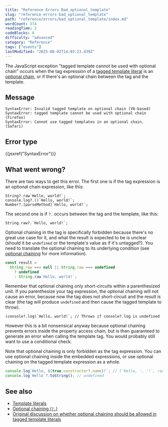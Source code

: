 ```yaml
---
title: "Reference Errors Bad_optional_template"
slug: "reference-errors-bad_optional_template"
path: "reference/errors/bad_optional_template/index.md"
wordCount: 374
readingTime: 2
codeBlocks: 6
difficulty: "advanced"
category: "Reference"
tags: ["events"]
lastModified: "2025-08-02T14:03:23.439Z"
---
```



The JavaScript exception "tagged template cannot be used with optional chain" occurs when the tag expression of a [tagged template literal](/en-US/docs/Web/JavaScript/Reference/Template_literals#tagged_templates) is an [optional chain](/en-US/docs/Web/JavaScript/Reference/Operators/Optional_chaining), or if there's an optional chain between the tag and the template.

## Message

```plain
SyntaxError: Invalid tagged template on optional chain (V8-based)
SyntaxError: tagged template cannot be used with optional chain (Firefox)
SyntaxError: Cannot use tagged templates in an optional chain. (Safari)
```

## Error type

{{jsxref("SyntaxError")}}

## What went wrong?

There are two ways to get this error. The first one is if the tag expression is an optional chain expression, like this:

```js-nolint example-bad
String?.raw`Hello, world!`;
console.log?.()`Hello, world!`;
Number?.[parseMethod]`Hello, world!`;
```

The second one is if `?.` occurs between the tag and the template, like this:

```js-nolint example-bad
String.raw?.`Hello, world!`;
```

Optional chaining in the tag is specifically forbidden because there's no great use case for it, and what the result is expected to be is unclear (should it be `undefined` or the template's value as if it's untagged?). You need to translate the optional chaining to its underlying condition (see [optional chaining](/en-US/docs/Web/JavaScript/Reference/Operators/Optional_chaining) for more information).

```js example-good
const result =
  String.raw === null || String.raw === undefined
    ? undefined
    : String.raw`Hello, world!`;
```

Remember that optional chaining only short-circuits within a parenthesized unit. If you parenthesize your tag expression, the optional chaining will not cause an error, because now the tag does not short-circuit and the result is clear (the tag will produce `undefined` and then cause the tagged template to throw).

```js-nolint
(console?.log)`Hello, world!`; // Throws if console?.log is undefined
```

However this is a bit nonsensical anyway because optional chaining prevents errors inside the property access chain, but is then guaranteed to generate an error when calling the template tag. You would probably still want to use a conditional check.

Note that optional chaining is only forbidden as the tag expression. You can use optional chaining inside the embedded expressions, or use optional chaining on the tagged template expression as a whole.

```js example-good
console.log`Hello, ${true.constructor?.name}!`; // ['Hello, ', '!', raw: Array(2)] 'Boolean'
console.log`Hello`?.toString(); // undefined
```

## See also

- [Template literals](/en-US/docs/Web/JavaScript/Reference/Template_literals)
- [Optional chaining (`?.`)](/en-US/docs/Web/JavaScript/Reference/Operators/Optional_chaining)
- [Original discussion on whether optional chaining should be allowed in tagged template literals](https://github.com/tc39/proposal-optional-chaining/issues/54)
